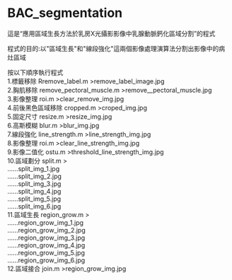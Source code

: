 # BAC_segmentation

這是“應用區域生長方法於乳房X光攝影影像中乳腺動脈鈣化區域分割”的程式 

程式的目的:以"區域生長"和"線段強化"這兩個影像處理演算法分割出影像中的病灶區域  

按以下順序執行程式  
1.標籤移除 Rremove_label.m >remove_label_image.jpg  
2.胸肌移除 remove_pectoral_muscle.m >remove__pectoral_muscle.jpg  
3.影像整理 roi.m >clear_remove_img.jpg  
4.前後黑色區域移除 cropped.m >croped_img.jpg  
5.固定尺寸 resize.m >resize_img.jpg  
6.高斯模糊 blur.m >blur_img.jpg  
7.線段強化 line_strength.m >line_strength_img.jpg  
8.影像整理 roi.m >clear_line_strength_img.jpg  
9.影像二值化 ostu.m >threshold_line_strength_img.jpg  
10.區域劃分 split.m >  
......split_img_1.jpg  
......split_img_2.jpg  
......split_img_3.jpg  
......split_img_4.jpg  
......split_img_5.jpg  
......split_img_6.jpg  
11.區域生長 region_grow.m >  
......region_grow_img_1.jpg  
......region_grow_img_2.jpg  
......region_grow_img_3.jpg  
......region_grow_img_4.jpg  
......region_grow_img_5.jpg  
......region_grow_img_6.jpg  
12.區域接合 join.m >region_grow_img.jpg  
